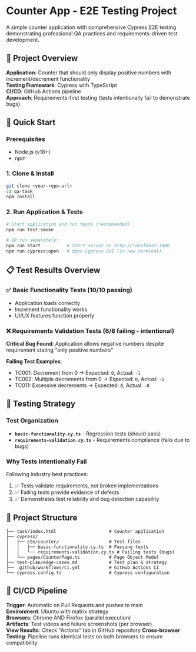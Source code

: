 # Counter App - E2E Testing Project

A simple counter application with comprehensive Cypress E2E testing demonstrating professional QA practices and requirements-driven test development.

## 🎯 Project Overview

**Application**: Counter that should only display positive numbers with increment/decrement functionality  
**Testing Framework**: Cypress with TypeScript  
**CI/CD**: GitHub Actions pipeline  
**Approach**: Requirements-first testing (tests intentionally fail to demonstrate bugs)

## 🚀 Quick Start

### Prerequisites
- Node.js (v18+)
- npm

### 1. Clone & Install
```bash
git clone <your-repo-url>
cd qa-task
npm install
```

### 2. Run Application & Tests
```bash
# Start application and run tests (recommended)
npm run test:smoke

# OR run separately:
npm run start          # Start server on http://localhost:3000
npm run cypress:open   # Open Cypress GUI (in new terminal)
```

## 📋 Test Results Overview

### ✅ Basic Functionality Tests (10/10 passing)
- Application loads correctly
- Increment functionality works
- UI/UX features function properly

### ❌ Requirements Validation Tests (6/8 failing - intentional)
**Critical Bug Found**: Application allows negative numbers despite requirement stating "only positive numbers"

**Failing Test Examples**:
- TC001: Decrement from 0 → Expected: `0`, Actual: `-1` 
- TC002: Multiple decrements from 0 → Expected: `0`, Actual: `-5`
- TC011: Excessive decrements → Expected: `0`, Actual: `-8`

## 🧪 Testing Strategy

### Test Organization
- **`basic-functionality.cy.ts`** - Regression tests (should pass)
- **`requirements-validation.cy.ts`** - Requirements compliance (fails due to bugs)

### Why Tests Intentionally Fail
Following industry best practices:
1. ✅ Tests validate requirements, not broken implementations
2. ✅ Failing tests provide evidence of defects
3. ✅ Demonstrates test reliability and bug detection capability

## 📁 Project Structure

```
├── task/index.html                    # Counter application
├── cypress/
│   ├── e2e/counter/                   # Test files
│   │   ├── basic-functionality.cy.ts  # Passing tests
│   │   └── requirements-validation.cy.ts # Failing tests (bugs)
│   └── pages/CounterPage.ts           # Page Object Model
├── test-plan/edge-cases.md            # Test plan & strategy
├── .github/workflows/ci.yml           # GitHub Actions CI
└── cypress.config.ts                  # Cypress configuration
```

## 🔄 CI/CD Pipeline

**Trigger**: Automatic on Pull Requests and pushes to main  
**Environment**: Ubuntu with matrix strategy  
**Browsers**: Chrome AND Firefox (parallel execution)  
**Artifacts**: Test videos and failure screenshots (per browser)  
**View Results**: Check "Actions" tab in GitHub repository
**Cross-browser Testing**: Pipeline runs identical tests on both browsers to ensure compatibility